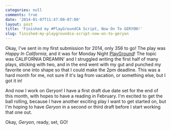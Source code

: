 ```yaml
---
categories: null
comments: true
date: '2014-01-07T11:47:00-07:00'
layout: post
title: 'Finished my #PlayGroundCA Script, Now On To GERYON!'
slug: finished-my-playgroundca-script-now-on-to-geryon
---
```


Okay, I've sent in my first submission for 2014, only 356 to go! The play was *Happy In California*, and it was for Monday Night [PlayGround](http://www.playground-sf.org/)! The topic was CALIFORNIA DREAMIN' and I struggled writing the first half of many plays, sticking with two, and in the end went with my gut and punched my favorite one into shape so that I could make the 2pm deadline. This was a hard month for me, not sure if it's lag from vacation, or something else, but I got it in!

And now I work on *Geryon*! I have a first draft due date set for the end of this month, with hopes to have a reading in February. I'm excited to get the ball rolling, because I have another exciting play I want to get started on, but I'm hoping to have *Geryon* in a second or third draft before I start working that one out.

Okay, *Geryon*, ready, set, GO!